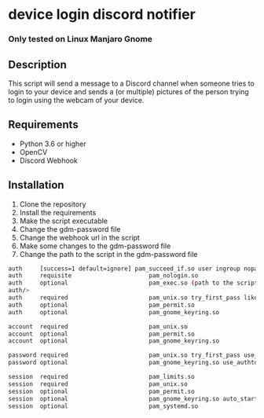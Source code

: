 # device login discord notifier

### Only tested on Linux Manjaro Gnome

## Description

This script will send a message to a Discord channel when someone tries to login to your device and sends a (or multiple) pictures of the person trying to login using the webcam of your device. 

## Requirements

- Python 3.6 or higher
- OpenCV
- Discord Webhook

## Installation

1. Clone the repository
2. Install the requirements
3. Make the script executable
4. Change the gdm-password file
5. Change the webhook url in the script
6. Make some changes to the gdm-password file
7. Change the path to the script in the gdm-password file

```bash
auth     [success=1 default=ignore] pam_succeed_if.so user ingroup nopasswdlogin
auth     requisite                      pam_nologin.so
auth     optional                       pam_exec.so (path to the script)
auth/>
auth     required                       pam_unix.so try_first_pass likeauth nul>
auth     optional                       pam_permit.so
auth     optional                       pam_gnome_keyring.so

account  required                       pam_unix.so
account  optional                       pam_permit.so
account  optional                       pam_gnome_keyring.so

password required                       pam_unix.so try_first_pass use_authtok >
password optional                       pam_gnome_keyring.so use_authtok

session  required                       pam_limits.so
session  required                       pam_unix.so
session  optional                       pam_permit.so
session  optional                       pam_gnome_keyring.so auto_start
session  optional                       pam_systemd.so

```